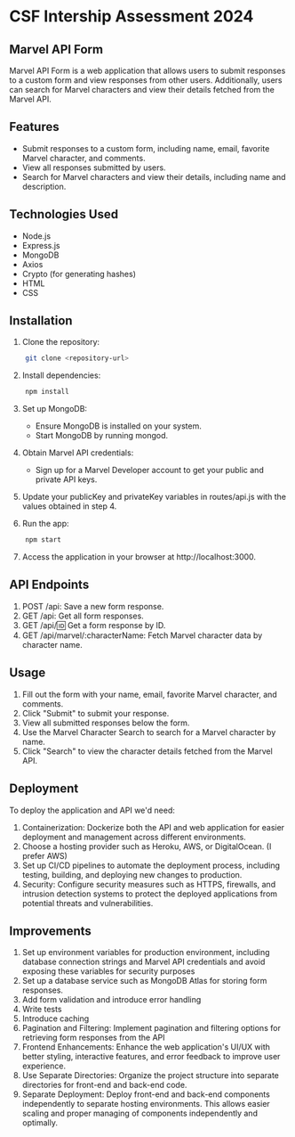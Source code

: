 # CSF Intership Assessment 2024

## Marvel API Form

Marvel API Form is a web application that allows users to submit responses to a custom form and view responses from other users. Additionally, users can search for Marvel characters and view their details fetched from the Marvel API.

## Features

- Submit responses to a custom form, including name, email, favorite Marvel character, and comments.
- View all responses submitted by users.
- Search for Marvel characters and view their details, including name and description.

## Technologies Used

- Node.js
- Express.js
- MongoDB
- Axios
- Crypto (for generating hashes)
- HTML
- CSS

## Installation

1. Clone the repository:
```bash
    git clone <repository-url>
 ```


2. Install dependencies:
```bash
    npm install
 ```


3. Set up MongoDB:
    - Ensure MongoDB is installed on your system.
    - Start MongoDB by running mongod.


4. Obtain Marvel API credentials:
    - Sign up for a Marvel Developer account to get your public and private API keys.



5. Update your publicKey and privateKey variables in routes/api.js with the values obtained in step 4.



6. Run the app:
```bash
    npm start
 ```

7. Access the application in your browser at http://localhost:3000.

## API Endpoints
1. POST /api: Save a new form response.
2. GET /api: Get all form responses.
3. GET /api/:id: Get a form response by ID.
4. GET /api/marvel/:characterName: Fetch Marvel character data by character name.

## Usage

1. Fill out the form with your name, email, favorite Marvel character, and comments.
2. Click "Submit" to submit your response.
3. View all submitted responses below the form.
4. Use the Marvel Character Search to search for a Marvel character by name.
5. Click "Search" to view the character details fetched from the Marvel API.

## Deployment

To deploy the application and API we'd need:

1. Containerization: Dockerize both the API and web application for easier deployment and management across different environments.
2. Choose a hosting provider such as Heroku, AWS, or DigitalOcean. (I prefer AWS)
3. Set up CI/CD pipelines to automate the deployment process, including testing, building, and deploying new changes to production.
4. Security: Configure security measures such as HTTPS, firewalls, and intrusion detection systems to protect the deployed applications from potential threats and vulnerabilities.

## Improvements 

1. Set up environment variables for production environment, including database connection strings and Marvel API credentials and avoid exposing these variables for security purposes
2. Set up a database service such as MongoDB Atlas for storing form responses.
3. Add form validation and introduce error handling
4. Write tests
5. Introduce caching
6. Pagination and Filtering: Implement pagination and filtering options for retrieving form responses from the API
7. Frontend Enhancements: Enhance the web application's UI/UX with better styling, interactive features, and error feedback to improve user experience.
8. Use Separate Directories: Organize the project structure into separate directories for front-end and back-end code.
9. Separate Deployment: Deploy front-end and back-end components independently to separate hosting environments. This allows easier scaling and proper managing of components independently and optimally.
